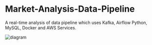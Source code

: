 # Market-Analysis-Data-Pipeline
A real-time analysis of data pipeline which uses Kafka, Airflow Python, MySQL, Docker and AWS Services.

![diagram](https://github.com/user-attachments/assets/f98e3764-be3c-4865-b14d-17905ac0b198)

